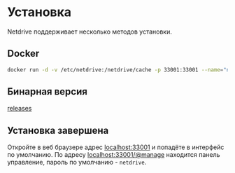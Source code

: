 # Установка
Netdrive поддерживает несколько методов установки.

## Docker
```bash
docker run -d -v /etc/netdrive:/netdrive/cache -p 33001:33001 --name="netdrive" valerian-borisovich/netdrive
```

## Бинарная версия
[releases](https://github.com/valerian-borisovich/netdrive/releases)

## Установка завершена
Откройте в веб браузере адрес [localhost:33001](http://localhost:33001) и попадёте в интерфейс по умолчанию.
По адресу [localhost:33001/@manage](http://localhost:33001/@manage) находится панель управление, пароль по умолчанию - ```netdrive```.
